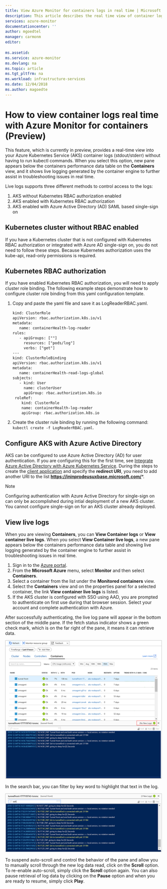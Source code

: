 ```yaml
---
title: View Azure Monitor for containers logs in real time | Microsoft Docs
description: This article describes the real time view of container logs (stdout/stderr) without using kubectl with Azure Monitor for containers.
services: azure-monitor
documentationcenter: ''
author: mgoedtel
manager: carmonm
editor: 

ms.assetid: 
ms.service: azure-monitor
ms.devlang: na
ms.topic: article
ms.tgt_pltfrm: na
ms.workload: infrastructure-services
ms.date: 12/04/2018
ms.author: magoedte
---
```


# How to view container logs real time with Azure Monitor for containers (Preview)
This feature, which is currently in preview, provides a real-time view into your Azure Kubernetes Service (AKS) container logs (stdout/stderr) without having to run kubectl commands. When you select this option, new pane appears below the containers performance data table on the **Containers** view, and it shows live logging generated by the container engine to further assist in troubleshooting issues in real time.  

Live logs supports three different methods to control access to the logs:

1. AKS without Kubernetes RBAC authorization enabled 
2. AKS enabled with Kubernetes RBAC authorization
3. AKS enabled with Azure Active Directory (AD) SAML based single-sign on 

## Kubernetes cluster without RBAC enabled
 
If you have a Kubernetes cluster that is not configured with Kubernetes RBAC authorization or integrated with Azure AD single-sign on, you do not need to follow these steps. Because Kubernetes authorization uses the kube-api, read-only permissions is required.

## Kubernetes RBAC authorization
If you have enabled Kubernetes RBAC authorization, you will need to apply cluster role binding. The following example steps demonstrate how to configure cluster role binding from this yaml configuration template.   

1. Copy and paste the yaml file and save it as LogReaderRBAC.yaml.  

   ```
   kind: ClusterRole 
   apiVersion: rbac.authorization.k8s.io/v1 
   metadata:   
      name: containerHealth-log-reader 
   rules: 
      - apiGroups: [""]   
        resources: ["pods/log"]   
        verbs: ["get"] 
   --- 
   kind: ClusterRoleBinding 
   apiVersion: rbac.authorization.k8s.io/v1 
   metadata:   
      name: containerHealth-read-logs-global 
   subjects:   
      - kind: User     
        name: clusterUser
        apiGroup: rbac.authorization.k8s.io 
    roleRef:   
       kind: ClusterRole
       name: containerHealth-log-reader
       apiGroup: rbac.authorization.k8s.io 
   ```

2. Create the cluster rule binding by running the following command: `kubectl create -f LogReaderRBAC.yaml`. 

## Configure AKS with Azure Active Directory
AKS can be configured to use Azure Active Directory (AD) for user authentication. If you are configuring this for the first time, see [Integrate Azure Active Directory with Azure Kubernetes Service](../.../aks/aad-integration.md). During the steps to create the [client application](../.../aks/aad-integration.md#create-client-applications) and specify the **redirect URI**, you need to add another URI to the list **https://ininprodeusuxbase.microsoft.com/***.  

>[!NOTE]
>Configuring authentication with Azure Active Directory for single-sign on can only be accomplished during intial deployment of a new AKS cluster. You cannot configure single-sign on for an AKS cluster already deployed.  
> 

## View live logs
When you are viewing **Containers**, you can **View Container logs** or **View container live logs**.  When you select **View Container live logs**, a new pane appears below the containers performance data table and showing live logging generated by the container engine to further assist in troubleshooting issues in real time.  
1. Sign in to the [Azure portal](https://portal.azure.com). 
2. From the **Microsoft Azure** menu, select **Monitor** and then select **Containers**.  
3. Select a container from the list under the **Monitored containers** view.  
4. Select the **Containers** view and on the properties panel for a selected container, the  link **View container live logs** is listed.  
5. If the AKS cluster is configured with SSO using AAD, you are prompted to authenticate on first use during that browser session. Select your account and complete authentication with Azure.  

After successfully authenticating, the live log pane will appear in the bottom section of the middle pane. If the fetch status indicator shows a green check mark, which is on the far right of the pane, it means it can retrieve data.
    
  ![Live logs pane retrieved data](./media/container-insights-live-logs/live-logs-pane-01.png)  

In the search bar, you can filter by key word to highlight that text in the log.   

  ![Live logs pane filter example](./media/container-insights-live-logs/live-logs-pane-filter-01.png)

To suspend auto-scroll and control the behavior of the pane and allow you to manually scroll through the new log data read, click on the **Scroll** option.  To re-enable auto-scroll, simply click the **Scroll** option again.  You can also pause retrieval of log data by clicking on the **Pause** option and when you are ready to resume, simply click **Play**.  


 
 
 